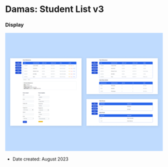 # Damas: Student List v3

### Display
![Display](https://raw.githubusercontent.com/luqmanherifa/luqman-herifa-personal-portfolio-v2/main/public/works/damasv3.png)

- Date created: August 2023
